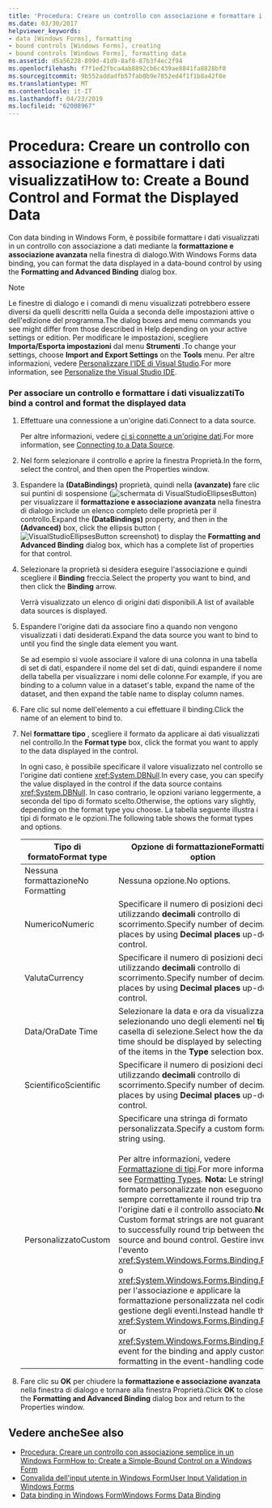 ```yaml
---
title: 'Procedura: Creare un controllo con associazione e formattare i dati visualizzati'
ms.date: 03/30/2017
helpviewer_keywords:
- data [Windows Forms], formatting
- bound controls [Windows Forms], creating
- bound controls [Windows Forms], formatting data
ms.assetid: d5a56228-899d-41d9-8af8-87b3f4ec2f94
ms.openlocfilehash: f7f1ed2fbca4ab8892cb6c439ae8841fa8828bf0
ms.sourcegitcommit: 9b552addadfb57fab0b9e7852ed4f1f1b8a42f8e
ms.translationtype: MT
ms.contentlocale: it-IT
ms.lasthandoff: 04/23/2019
ms.locfileid: "62008967"
---
```

# <a name="how-to-create-a-bound-control-and-format-the-displayed-data"></a><span data-ttu-id="6dbac-102">Procedura: Creare un controllo con associazione e formattare i dati visualizzati</span><span class="sxs-lookup"><span data-stu-id="6dbac-102">How to: Create a Bound Control and Format the Displayed Data</span></span>
<span data-ttu-id="6dbac-103">Con data binding in Windows Form, è possibile formattare i dati visualizzati in un controllo con associazione a dati mediante la **formattazione e associazione avanzata** nella finestra di dialogo.</span><span class="sxs-lookup"><span data-stu-id="6dbac-103">With Windows Forms data binding, you can format the data displayed in a data-bound control by using the **Formatting and Advanced Binding** dialog box.</span></span>  
  
> [!NOTE]
>  <span data-ttu-id="6dbac-104">Le finestre di dialogo e i comandi di menu visualizzati potrebbero essere diversi da quelli descritti nella Guida a seconda delle impostazioni attive o dell'edizione del programma.</span><span class="sxs-lookup"><span data-stu-id="6dbac-104">The dialog boxes and menu commands you see might differ from those described in Help depending on your active settings or edition.</span></span> <span data-ttu-id="6dbac-105">Per modificare le impostazioni, scegliere **Importa/Esporta impostazioni** dal menu **Strumenti** .</span><span class="sxs-lookup"><span data-stu-id="6dbac-105">To change your settings, choose **Import and Export Settings** on the **Tools** menu.</span></span> <span data-ttu-id="6dbac-106">Per altre informazioni, vedere [Personalizzare l'IDE di Visual Studio](/visualstudio/ide/personalizing-the-visual-studio-ide).</span><span class="sxs-lookup"><span data-stu-id="6dbac-106">For more information, see [Personalize the Visual Studio IDE](/visualstudio/ide/personalizing-the-visual-studio-ide).</span></span>  
  
### <a name="to-bind-a-control-and-format-the-displayed-data"></a><span data-ttu-id="6dbac-107">Per associare un controllo e formattare i dati visualizzati</span><span class="sxs-lookup"><span data-stu-id="6dbac-107">To bind a control and format the displayed data</span></span>  
  
1. <span data-ttu-id="6dbac-108">Effettuare una connessione a un'origine dati.</span><span class="sxs-lookup"><span data-stu-id="6dbac-108">Connect to a data source.</span></span>  
  
     <span data-ttu-id="6dbac-109">Per altre informazioni, vedere [ci si connette a un'origine dati](../data/adonet/connecting-to-a-data-source.md).</span><span class="sxs-lookup"><span data-stu-id="6dbac-109">For more information, see [Connecting to a Data Source](../data/adonet/connecting-to-a-data-source.md).</span></span>  
  
2. <span data-ttu-id="6dbac-110">Nel form selezionare il controllo e aprire la finestra Proprietà.</span><span class="sxs-lookup"><span data-stu-id="6dbac-110">In the form, select the control, and then open the Properties window.</span></span>  
  
3. <span data-ttu-id="6dbac-111">Espandere la **(DataBindings)** proprietà, quindi nella **(avanzate)** fare clic sui puntini di sospensione (![schermata di VisualStudioEllipsesButton](./media/vbellipsesbutton.png " vbEllipsesButton")) per visualizzare il **formattazione e associazione avanzata** nella finestra di dialogo include un elenco completo delle proprietà per il controllo.</span><span class="sxs-lookup"><span data-stu-id="6dbac-111">Expand the **(DataBindings)** property, and then in the **(Advanced)** box, click the ellipsis button (![VisualStudioEllipsesButton screenshot](./media/vbellipsesbutton.png "vbEllipsesButton")) to display the **Formatting and Advanced Binding** dialog box, which has a complete list of properties for that control.</span></span>  
  
4. <span data-ttu-id="6dbac-112">Selezionare la proprietà si desidera eseguire l'associazione e quindi scegliere il **Binding** freccia.</span><span class="sxs-lookup"><span data-stu-id="6dbac-112">Select the property you want to bind, and then click the **Binding** arrow.</span></span>  
  
     <span data-ttu-id="6dbac-113">Verrà visualizzato un elenco di origini dati disponibili.</span><span class="sxs-lookup"><span data-stu-id="6dbac-113">A list of available data sources is displayed.</span></span>  
  
5. <span data-ttu-id="6dbac-114">Espandere l'origine dati da associare fino a quando non vengono visualizzati i dati desiderati.</span><span class="sxs-lookup"><span data-stu-id="6dbac-114">Expand the data source you want to bind to until you find the single data element you want.</span></span>  
  
     <span data-ttu-id="6dbac-115">Se ad esempio si vuole associare il valore di una colonna in una tabella di set di dati, espandere il nome del set di dati, quindi espandere il nome della tabella per visualizzare i nomi delle colonne.</span><span class="sxs-lookup"><span data-stu-id="6dbac-115">For example, if you are binding to a column value in a dataset's table, expand the name of the dataset, and then expand the table name to display column names.</span></span>  
  
6. <span data-ttu-id="6dbac-116">Fare clic sul nome dell'elemento a cui effettuare il binding.</span><span class="sxs-lookup"><span data-stu-id="6dbac-116">Click the name of an element to bind to.</span></span>  
  
7. <span data-ttu-id="6dbac-117">Nel **formattare tipo** , scegliere il formato da applicare ai dati visualizzati nel controllo.</span><span class="sxs-lookup"><span data-stu-id="6dbac-117">In the **Format type** box, click the format you want to apply to the data displayed in the control.</span></span>  
  
     <span data-ttu-id="6dbac-118">In ogni caso, è possibile specificare il valore visualizzato nel controllo se l'origine dati contiene <xref:System.DBNull>.</span><span class="sxs-lookup"><span data-stu-id="6dbac-118">In every case, you can specify the value displayed in the control if the data source contains <xref:System.DBNull>.</span></span> <span data-ttu-id="6dbac-119">In caso contrario, le opzioni variano leggermente, a seconda del tipo di formato scelto.</span><span class="sxs-lookup"><span data-stu-id="6dbac-119">Otherwise, the options vary slightly, depending on the format type you choose.</span></span> <span data-ttu-id="6dbac-120">La tabella seguente illustra i tipi di formato e le opzioni.</span><span class="sxs-lookup"><span data-stu-id="6dbac-120">The following table shows the format types and options.</span></span>  
  
    |<span data-ttu-id="6dbac-121">Tipo di formato</span><span class="sxs-lookup"><span data-stu-id="6dbac-121">Format type</span></span>|<span data-ttu-id="6dbac-122">Opzione di formattazione</span><span class="sxs-lookup"><span data-stu-id="6dbac-122">Formatting option</span></span>|  
    |-----------------|-----------------------|  
    |<span data-ttu-id="6dbac-123">Nessuna formattazione</span><span class="sxs-lookup"><span data-stu-id="6dbac-123">No Formatting</span></span>|<span data-ttu-id="6dbac-124">Nessuna opzione.</span><span class="sxs-lookup"><span data-stu-id="6dbac-124">No options.</span></span>|  
    |<span data-ttu-id="6dbac-125">Numerico</span><span class="sxs-lookup"><span data-stu-id="6dbac-125">Numeric</span></span>|<span data-ttu-id="6dbac-126">Specificare il numero di posizioni decimali utilizzando **decimali** controllo di scorrimento.</span><span class="sxs-lookup"><span data-stu-id="6dbac-126">Specify number of decimal places by using **Decimal places** up-down control.</span></span>|  
    |<span data-ttu-id="6dbac-127">Valuta</span><span class="sxs-lookup"><span data-stu-id="6dbac-127">Currency</span></span>|<span data-ttu-id="6dbac-128">Specificare il numero di posizioni decimali utilizzando **decimali** controllo di scorrimento.</span><span class="sxs-lookup"><span data-stu-id="6dbac-128">Specify number of decimal places by using **Decimal places** up-down control.</span></span>|  
    |<span data-ttu-id="6dbac-129">Data/Ora</span><span class="sxs-lookup"><span data-stu-id="6dbac-129">Date Time</span></span>|<span data-ttu-id="6dbac-130">Selezionare la data e ora da visualizzare selezionando uno degli elementi nel **tipo** casella di selezione.</span><span class="sxs-lookup"><span data-stu-id="6dbac-130">Select how the date and time should be displayed by selecting one of the items in the **Type** selection box.</span></span>|  
    |<span data-ttu-id="6dbac-131">Scientifico</span><span class="sxs-lookup"><span data-stu-id="6dbac-131">Scientific</span></span>|<span data-ttu-id="6dbac-132">Specificare il numero di posizioni decimali utilizzando **decimali** controllo di scorrimento.</span><span class="sxs-lookup"><span data-stu-id="6dbac-132">Specify number of decimal places by using **Decimal places** up-down control.</span></span>|  
    |<span data-ttu-id="6dbac-133">Personalizzato</span><span class="sxs-lookup"><span data-stu-id="6dbac-133">Custom</span></span>|<span data-ttu-id="6dbac-134">Specificare una stringa di formato personalizzata.</span><span class="sxs-lookup"><span data-stu-id="6dbac-134">Specify a custom format string using.</span></span><br /><br /> <span data-ttu-id="6dbac-135">Per altre informazioni, vedere [Formattazione di tipi](../../standard/base-types/formatting-types.md).</span><span class="sxs-lookup"><span data-stu-id="6dbac-135">For more information, see [Formatting Types](../../standard/base-types/formatting-types.md).</span></span> <span data-ttu-id="6dbac-136">**Nota:**  Le stringhe di formato personalizzate non eseguono sempre correttamente il round trip tra l'origine dati e il controllo associato.</span><span class="sxs-lookup"><span data-stu-id="6dbac-136">**Note:**  Custom format strings are not guaranteed to successfully round trip between the data source and bound control.</span></span> <span data-ttu-id="6dbac-137">Gestire invece l'evento <xref:System.Windows.Forms.Binding.Parse> o <xref:System.Windows.Forms.Binding.Format> per l'associazione e applicare la formattazione personalizzata nel codice di gestione degli eventi.</span><span class="sxs-lookup"><span data-stu-id="6dbac-137">Instead handle the <xref:System.Windows.Forms.Binding.Parse> or <xref:System.Windows.Forms.Binding.Format> event for the binding and apply custom formatting in the event-handling code.</span></span>|  
  
8. <span data-ttu-id="6dbac-138">Fare clic su **OK** per chiudere la **formattazione e associazione avanzata** nella finestra di dialogo e tornare alla finestra Proprietà.</span><span class="sxs-lookup"><span data-stu-id="6dbac-138">Click **OK** to close the **Formatting and Advanced Binding** dialog box and return to the Properties window.</span></span>  
  
## <a name="see-also"></a><span data-ttu-id="6dbac-139">Vedere anche</span><span class="sxs-lookup"><span data-stu-id="6dbac-139">See also</span></span>

- [<span data-ttu-id="6dbac-140">Procedura: Creare un controllo con associazione semplice in un Windows Form</span><span class="sxs-lookup"><span data-stu-id="6dbac-140">How to: Create a Simple-Bound Control on a Windows Form</span></span>](how-to-create-a-simple-bound-control-on-a-windows-form.md)
- [<span data-ttu-id="6dbac-141">Convalida dell'input utente in Windows Form</span><span class="sxs-lookup"><span data-stu-id="6dbac-141">User Input Validation in Windows Forms</span></span>](user-input-validation-in-windows-forms.md)
- [<span data-ttu-id="6dbac-142">Data binding in Windows Form</span><span class="sxs-lookup"><span data-stu-id="6dbac-142">Windows Forms Data Binding</span></span>](windows-forms-data-binding.md)
